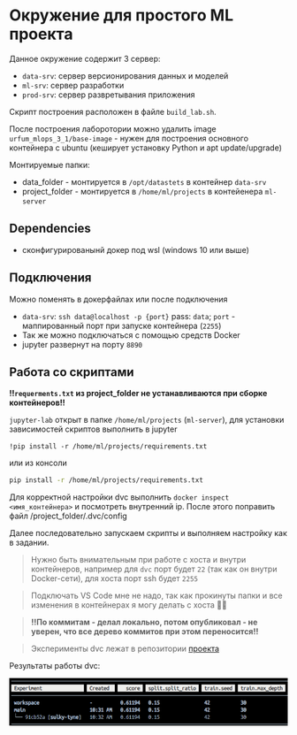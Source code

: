 # Окружение для простого ML проекта

Данное окружение содержит 3 сервер: 

* `data-srv`: сервер версионирования данных и моделей
* `ml-srv`: сервер разработки
* `prod-srv`: сервер развретывания приложения

Скрипт построения расположен в файле `build_lab.sh`.

После построения лаборотории можно удалить image `urfum_mlops_3_1/base-image` - нужен для построения основного контейнера с ubuntu (кеширует установку Python и apt update/upgrade)

Монтируемые папки:

* data_folder - монтируется в `/opt/datastets` в контейнер `data-srv`
* project_folder - монтируется в `/home/ml/projects` в контейенера `ml-server`

## Dependencies

* сконфигурированынй докер под wsl (windows 10 или выше)

## Подключения

Можно поменять в докерфайлах или после подключения

* `data-srv`: `ssh data@localhost -p {port}` pass: `data`; `port` - маппированный порт при запуске контейнера (`2255`)
* Так же можно подключаться с помощью средств Docker
* jupyter развернут на порту `8890`

## Работа со скриптами

**!!`requerments.txt` из project_folder не устанавливаются при сборке контейнеров!!**

`jupyter-lab` открыт в папке `/home/ml/projects` (`ml-server`), для установки зависимостей скриптов выполнить в jupyter

```jupyter
!pip install -r /home/ml/projects/requirements.txt
```

или из консоли

```bash
pip install -r /home/ml/projects/requirements.txt
```

Для корректной настройки dvc выполнить `docker inspect <имя_контейнера>` и посмотреть внутренний ip. После этого поправить файл /project_folder/.dvc/config

Далее последовательно запускаем скрипты и выполняем настройку как в задании.

> Нужно быть внимательным при работе с хоста и внутри контейнеров, например для `dvc` порт будет `22` (так как он внутри Docker-сети), для хоста порт ssh будет `2255`

> Подключать VS Code мне не надо, так как прокинуты папки и все изменения в контейнерах я могу делать с хоста 🐱‍👓

> **!!По коммитам - делал локально, потом опубликовал - не уверен, что все дерево коммитов при этом переносится!!**

> Эксперименты dvc лежат в репозитории [проекта](https://github.com/xausssr/urfum-mlops-1.1)

Результаты работы dvc:

![Результаты работы](assets/result.png)
